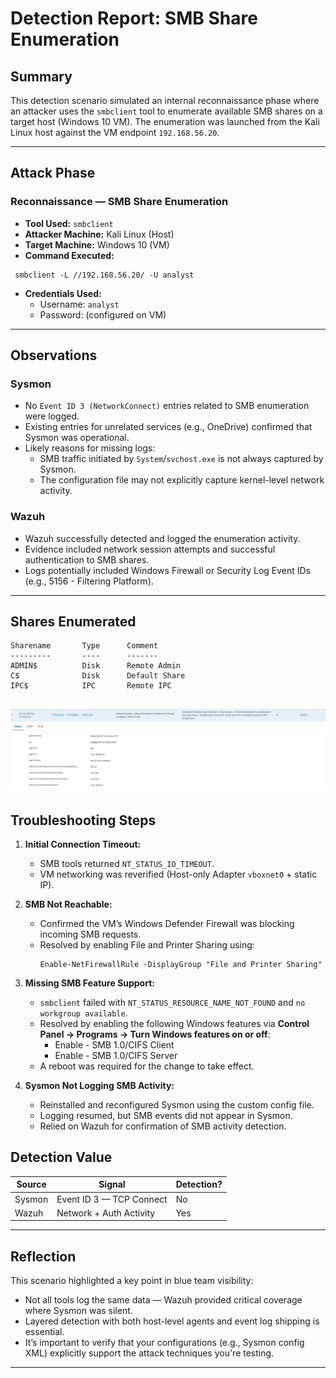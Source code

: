 # Detection Report: SMB Share Enumeration

## Summary

This detection scenario simulated an internal reconnaissance phase where an attacker uses the `smbclient` tool to enumerate available SMB shares on a target host (Windows 10 VM). The enumeration was launched from the Kali Linux host against the VM endpoint `192.168.56.20`.

---

## Attack Phase

### Reconnaissance — SMB Share Enumeration

- **Tool Used:** `smbclient`
- **Attacker Machine:** Kali Linux (Host)
- **Target Machine:** Windows 10 (VM)
- **Command Executed:**

 ```
  smbclient -L //192.168.56.20/ -U analyst
 ```

- **Credentials Used:**
  - Username: `analyst`
  - Password: (configured on VM)

---

## Observations

### Sysmon

- No `Event ID 3 (NetworkConnect)` entries related to SMB enumeration were logged.
- Existing entries for unrelated services (e.g., OneDrive) confirmed that Sysmon was operational.
- Likely reasons for missing logs:
  - SMB traffic initiated by `System`/`svchost.exe` is not always captured by Sysmon.
  - The configuration file may not explicitly capture kernel-level network activity.

### Wazuh

- Wazuh successfully detected and logged the enumeration activity.
- Evidence included network session attempts and successful authentication to SMB shares.
- Logs potentially included Windows Firewall or Security Log Event IDs (e.g., 5156 - Filtering Platform).

---

## Shares Enumerated

```
Sharename       Type      Comment
---------       ----      -------
ADMIN$          Disk      Remote Admin
C$              Disk      Default Share
IPC$            IPC       Remote IPC
```
![smbclient-Wazuh](../images/smbclient-wazuh.png)
---

## Troubleshooting Steps

1. **Initial Connection Timeout:**
   - SMB tools returned `NT_STATUS_IO_TIMEOUT`.
   - VM networking was reverified (Host-only Adapter `vboxnet0` + static IP).

2. **SMB Not Reachable:**
   - Confirmed the VM’s Windows Defender Firewall was blocking incoming SMB requests.
   - Resolved by enabling File and Printer Sharing using:
     ```
     Enable-NetFirewallRule -DisplayGroup "File and Printer Sharing"
     ```

3. **Missing SMB Feature Support:**
   - `smbclient` failed with `NT_STATUS_RESOURCE_NAME_NOT_FOUND` and `no workgroup available`.
   - Resolved by enabling the following Windows features via **Control Panel → Programs → Turn Windows features on or off**:
     - Enable - SMB 1.0/CIFS Client  
     - Enable - SMB 1.0/CIFS Server  
   - A reboot was required for the change to take effect.

4. **Sysmon Not Logging SMB Activity:**
   - Reinstalled and reconfigured Sysmon using the custom config file.
   - Logging resumed, but SMB events did not appear in Sysmon.
   - Relied on Wazuh for confirmation of SMB activity detection.

## Detection Value

| Source  | Signal                        | Detection? |
|---------|-------------------------------|------------|
| Sysmon  | Event ID 3 — TCP Connect      |  No        |
| Wazuh   | Network + Auth Activity       |  Yes       |

---

## Reflection

This scenario highlighted a key point in blue team visibility:

- Not all tools log the same data — Wazuh provided critical coverage where Sysmon was silent.
- Layered detection with both host-level agents and event log shipping is essential.
- It’s important to verify that your configurations (e.g., Sysmon config XML) explicitly support the attack techniques you're testing.

---